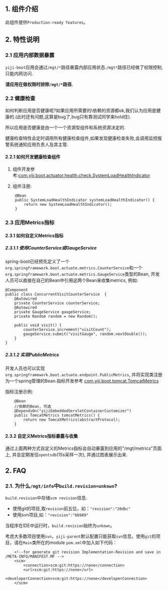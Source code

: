 ## 1. 组件介绍

此组件提供`Production-ready features`。

## 2. 特性说明

### 2.1 应用内部数据暴露

`yiji-boot`应用会通过`/mgt/*`路径暴露内部应用状态.`/mgt*`路径已经做了权限控制,只能内网访问.

**请应用在做权限时排除`/mgt/*`路径.**

### 2.2 健康检查

如何判断应用是否健康呢?如果应用所需要的\依赖的资源都ok,我们认为应用是健康的.(此时还有问题,这算是bug了,bug只有靠测试同学来hold住).

所以应用是否健康是由一个一个资源型组件和系统资源决定的.

健康检查特性会定时调用所有健康检查组件,如果发现健康检查失败,会调用监控报警系统通知应用负责人及其主管.

#### 2.2.1 如何开发健康检查组件

1. 组件开发参考:[com.yiji.boot.actuator.health.check.SystemLoadHealthIndicator](src/main/java/com/yiji/boot/actuator/healthcheck/SystemLoadHealthIndicator.java)
2. 组件注册:

        @Bean
    	public SystemLoadHealthIndicator systemLoadHealthIndicator() {
    		return new SystemLoadHealthIndicator();
    	}

    

### 2.3 应用Metrics指标

#### 2.3.1 如何自定义Metrics指标

##### 2.3.1.1 使用CounterService或GaugeService

spring-boot已经预先定义了一个`org.springframework.boot.actuate.metrics.CounterService`和一个
`org.springframework.boot.actuate.metrics.GaugeService`类型的Bean, 开发人员可以直接在自己的Bean中引用这两个Bean来收集metrics, 例如:

    @Component
    public class ConcurrentVisitCounterService  {
        @Autowired
        private CounterService counterService;
        @Autowired
        private GaugeService gaugeService;
        private Random random = new Random();
    
        public void visit() {
            counterService.increment("visitCount");
            gaugeService.submit("visitGauge", random.nextDouble());
        }
    }
   
##### 2.3.1.2 实现PublicMetrics

开发人员也可以实现`org.springframework.boot.actuate.endpoint.PublicMetrics`, 并将实现类注册为一个spring管理的Bean.指标开发参考
[com.yiji.boot.tomcat.TomcatMetrics](../yiji-boot-starter-tomcat/src/main/java/com/yiji/boot/tomcat/TomcatMetrics.java)

指标注册示例:

        @Bean
        //依赖的Bean, 可选
        @DependsOn("yijiEmbeddedServletContainerCustomizer")
        public TomcatMetrics tomcatMetrics() {
    	    return new TomcatMetrics(abstractProtocol);
        }
    
#### 2.3.2 自定义Metrics指标暴露与收集

通过上面两种方式自定义的Metrics指标会自动暴露到应用的"/mgt/metrics"页面上, 并会定期发往`opentsdb`(15s采样一次), 并通过图表展示出来. 


## 2. FAQ

### 2.1. 为什么`/mgt/info`中`build.revision=unkown`?

`build.revision`中存储`scm revision`信息.
    
* 使用git的项目,取`revision`前五位，如：`"revision":"20dbc"`
* 使用svn项目,如：`"revision":"86989"`

当程序在IDE中运行时，`build.revision`始终为`unkown`。
	
考虑大多数项目使用`svn`，`yiji-parent`默认配置只能获取`svn`信息。使用`git`的项目，请在`Main`类所在的module `pom.xml`中加入如下代码：
	
		<!--for generate git revision Implementation-Revision and save in /META-INFO/MANIFEST.MF -->
	    <scm>
	        <connection>scm:git:https://none</connection>
	        <url>scm:git:https://none</url>
	        <developerConnection>scm:git:https://none</developerConnection>
	    </scm>

